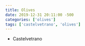 ```yaml
---
title: Olives
date: 2019-12-31 20:11:00 -500
categories: ['olives']
tags: ['castelvetrano', 'olives']
---
```


-   Castelvetrano
